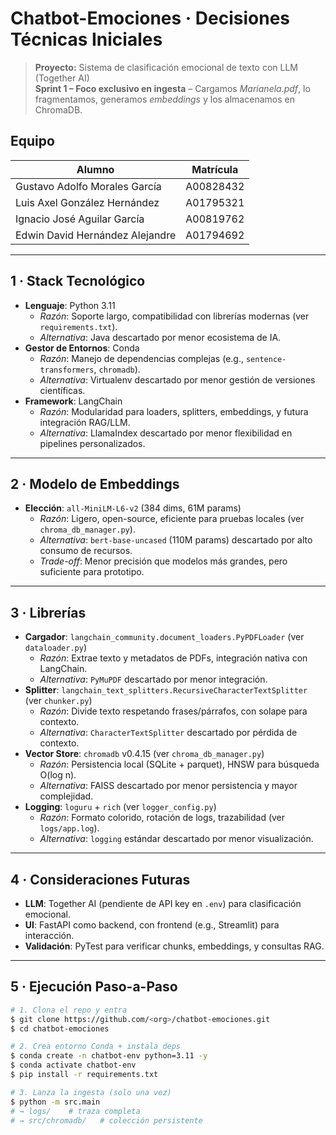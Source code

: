 
# Chatbot-Emociones · Decisiones Técnicas Iniciales

> **Proyecto:** Sistema de clasificación emocional de texto con LLM (Together AI)  
> **Sprint 1 – Foco exclusivo en ingesta** – Cargamos *Marianela.pdf*, lo fragmentamos, generamos *embeddings* y los almacenamos en ChromaDB.

## Equipo

| Alumno                          | Matrícula |
|---------------------------------|-----------|
| Gustavo Adolfo Morales García   | A00828432 |
| Luis Axel González Hernández    | A01795321 |
| Ignacio José Aguilar García     | A00819762 |
| Edwin David Hernández Alejandre | A01794692 |

---

## 1 · Stack Tecnológico

- **Lenguaje**: Python 3.11
  - *Razón*: Soporte largo, compatibilidad con librerías modernas (ver `requirements.txt`).
  - *Alternativa*: Java descartado por menor ecosistema de IA.
- **Gestor de Entornos**: Conda
  - *Razón*: Manejo de dependencias complejas (e.g., `sentence-transformers`, `chromadb`).
  - *Alternativa*: Virtualenv descartado por menor gestión de versiones científicas.
- **Framework**: LangChain
  - *Razón*: Modularidad para loaders, splitters, embeddings, y futura integración RAG/LLM.
  - *Alternativa*: LlamaIndex descartado por menor flexibilidad en pipelines personalizados.

---

## 2 · Modelo de Embeddings

- **Elección**: `all-MiniLM-L6-v2` (384 dims, 61M params)
  - *Razón*: Ligero, open-source, eficiente para pruebas locales (ver `chroma_db_manager.py`).
  - *Alternativa*: `bert-base-uncased` (110M params) descartado por alto consumo de recursos.
  - *Trade-off*: Menor precisión que modelos más grandes, pero suficiente para prototipo.

---

## 3 · Librerías

- **Cargador**: `langchain_community.document_loaders.PyPDFLoader` (ver `dataloader.py`)
  - *Razón*: Extrae texto y metadatos de PDFs, integración nativa con LangChain.
  - *Alternativa*: `PyMuPDF` descartado por menor integración.
- **Splitter**: `langchain_text_splitters.RecursiveCharacterTextSplitter` (ver `chunker.py`)
  - *Razón*: Divide texto respetando frases/párrafos, con solape para contexto.
  - *Alternativa*: `CharacterTextSplitter` descartado por pérdida de contexto.
- **Vector Store**: `chromadb` v0.4.15 (ver `chroma_db_manager.py`)
  - *Razón*: Persistencia local (SQLite + parquet), HNSW para búsqueda O(log n).
  - *Alternativa*: FAISS descartado por menor persistencia y mayor complejidad.
- **Logging**: `loguru` + `rich` (ver `logger_config.py`)
  - *Razón*: Formato colorido, rotación de logs, trazabilidad (ver `logs/app.log`).
  - *Alternativa*: `logging` estándar descartado por menor visualización.

---

## 4 · Consideraciones Futuras

- **LLM**: Together AI (pendiente de API key en `.env`) para clasificación emocional.
- **UI**: FastAPI como backend, con frontend (e.g., Streamlit) para interacción.
- **Validación**: PyTest para verificar chunks, embeddings, y consultas RAG.

---

## 5 · Ejecución Paso-a-Paso

```bash
# 1. Clona el repo y entra
$ git clone https://github.com/<org>/chatbot-emociones.git
$ cd chatbot-emociones

# 2. Crea entorno Conda + instala deps
$ conda create -n chatbot-env python=3.11 -y
$ conda activate chatbot-env
$ pip install -r requirements.txt

# 3. Lanza la ingesta (solo una vez)
$ python -m src.main
# → logs/    # traza completa
# → src/chromadb/   # colección persistente